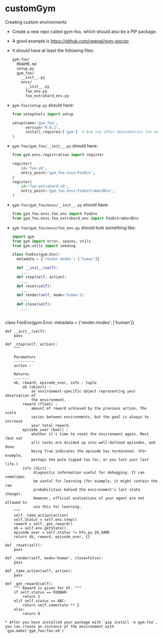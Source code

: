 # customGym
Creating custom environments 

* Create a new repo called gym-foo, which should also be a PIP package.

* A good example is https://github.com/openai/gym-soccer.

* It should have at least the following files:
  ```sh
  gym-foo/
    README.md
    setup.py
    gym_foo/
      __init__.py
      envs/
        __init__.py
        foo_env.py
        foo_extrahard_env.py
  ```

* `gym-foo/setup.py` should have:

  ```python
  from setuptools import setup

  setup(name='gym_foo',
        version='0.0.1',
        install_requires=['gym']  # And any other dependencies foo needs
  )
  ```

* `gym-foo/gym_foo/__init__.py` should have:
  ```python
  from gym.envs.registration import register

  register(
      id='foo-v0',
      entry_point='gym_foo.envs:FooEnv',
  )
  register(
      id='foo-extrahard-v0',
      entry_point='gym_foo.envs:FooExtraHardEnv',
  )
  ```

* `gym-foo/gym_foo/envs/__init__.py` should have:
  ```python
  from gym_foo.envs.foo_env import FooEnv
  from gym_foo.envs.foo_extrahard_env import FooExtraHardEnv
  ```

* `gym-foo/gym_foo/envs/foo_env.py` should look something like:
  ```python
  import gym
  from gym import error, spaces, utils
  from gym.utils import seeding

  class FooEnv(gym.Env):
    metadata = {'render.modes': ['human']}

    def __init__(self):
      ...
    def step(self, action):
      ...
    def reset(self):
      ...
    def render(self, mode='human'):
      ...
    def close(self):
      ...
  ```
  ```python  
class FooEnv(gym.Env):
    metadata = {'render.modes': ['human']}

    def __init__(self):
        pass

    def _step(self, action):
        """

        Parameters
        ----------
        action :

        Returns
        -------
        ob, reward, episode_over, info : tuple
            ob (object) :
                an environment-specific object representing your observation of
                the environment.
            reward (float) :
                amount of reward achieved by the previous action. The scale
                varies between environments, but the goal is always to increase
                your total reward.
            episode_over (bool) :
                whether it's time to reset the environment again. Most (but not
                all) tasks are divided up into well-defined episodes, and done
                being True indicates the episode has terminated. (For example,
                perhaps the pole tipped too far, or you lost your last life.)
            info (dict) :
                 diagnostic information useful for debugging. It can sometimes
                 be useful for learning (for example, it might contain the raw
                 probabilities behind the environment's last state change).
                 However, official evaluations of your agent are not allowed to
                 use this for learning.
        """
        self._take_action(action)
        self.status = self.env.step()
        reward = self._get_reward()
        ob = self.env.getState()
        episode_over = self.status != hfo_py.IN_GAME
        return ob, reward, episode_over, {}

    def _reset(self):
        pass

    def _render(self, mode='human', close=False):
        pass

    def _take_action(self, action):
        pass

    def _get_reward(self):
        """ Reward is given for XY. """
        if self.status == FOOBAR:
            return 1
        elif self.status == ABC:
            return self.somestate ** 2
        else:
            return 0
  ```            
* After you have installed your package with `pip install -e gym-foo`, you can create an instance of the environment with `gym.make('gym_foo:foo-v0')`
